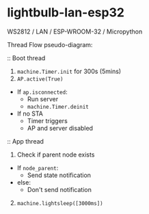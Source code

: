# lightbulb-lan-esp32

WS2812 / LAN / ESP-WROOM-32 / Micropython

Thread Flow pseudo-diagram:

:: Boot thread

1. `machine.Timer.init` for 300s (5mins)
2. `AP.active(True)`

- If `ap.isconnected`:
  - Run server
  - `machine.Timer.deinit`
- If no STA
  - Timer triggers
  - AP and server disabled

:: App thread

1. Check if parent node exists

- If `node_parent`:
  - Send state notification
- else:
  - Don't send notification

2. `machine.lightsleep([3000ms])`
